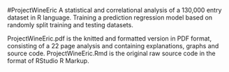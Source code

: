 #ProjectWineEric
A statistical and correlational analysis of a 130,000 entry dataset in R language. Training a prediction regression model based on randomly split training and testing datasets.

ProjectWineEric.pdf is the knitted and formatted version in PDF format, consisting of a 22 page analysis and containing explanations, graphs and source code.
ProjectWineEric.Rmd is the original raw source code in the format of RStudio R Markup.
